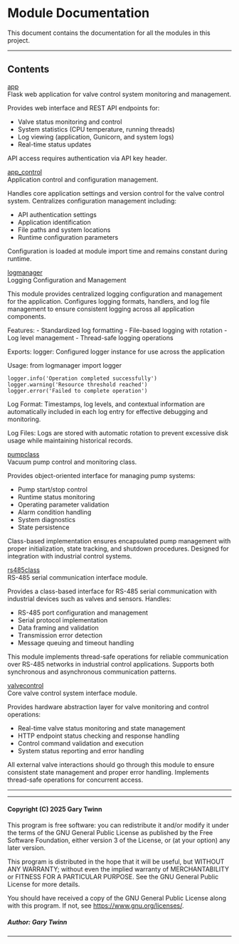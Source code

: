 # Module Documentation


This document contains the documentation for all the modules in this project.

---

## Contents


[app](./app.md)  
Flask web application for valve control system monitoring and management.

Provides web interface and REST API endpoints for:
- Valve status monitoring and control
- System statistics (CPU temperature, running threads)
- Log viewing (application, Gunicorn, and system logs)
- Real-time status updates

API access requires authentication via API key header.

[app_control](./app_control.md)  
Application control and configuration management.

Handles core application settings and version control for the valve control system.
Centralizes configuration management including:
- API authentication settings
- Application identification
- File paths and system locations
- Runtime configuration parameters

Configuration is loaded at module import time and remains constant during runtime.

[logmanager](./logmanager.md)  
Logging Configuration and Management

This module provides centralized logging configuration and management for the application.
Configures logging formats, handlers, and log file management to ensure consistent
logging across all application components.

Features:
    - Standardized log formatting
    - File-based logging with rotation
    - Log level management
    - Thread-safe logging operations

Exports:
    logger: Configured logger instance for use across the application

Usage:
    from logmanager import logger

    logger.info('Operation completed successfully')
    logger.warning('Resource threshold reached')
    logger.error('Failed to complete operation')

Log Format:
    Timestamps, log levels, and contextual information are automatically included
    in each log entry for effective debugging and monitoring.

Log Files:
    Logs are stored with automatic rotation to prevent excessive disk usage
    while maintaining historical records.

[pumpclass](./pumpclass.md)  
Vacuum pump control and monitoring class.

Provides object-oriented interface for managing pump systems:
- Pump start/stop control
- Runtime status monitoring
- Operating parameter validation
- Alarm condition handling
- System diagnostics
- State persistence

Class-based implementation ensures encapsulated pump management with
proper initialization, state tracking, and shutdown procedures.
Designed for integration with industrial control systems.

[rs485class](./rs485class.md)  
RS-485 serial communication interface module.

Provides a class-based interface for RS-485 serial communication with
industrial devices such as valves and sensors. Handles:
- RS-485 port configuration and management
- Serial protocol implementation
- Data framing and validation
- Transmission error detection
- Message queuing and timeout handling

This module implements thread-safe operations for reliable communication
over RS-485 networks in industrial control applications. Supports both
synchronous and asynchronous communication patterns.

[valvecontrol](./valvecontrol.md)  
Core valve control system interface module.

Provides hardware abstraction layer for valve monitoring and control operations:
- Real-time valve status monitoring and state management
- HTTP endpoint status checking and response handling
- Control command validation and execution
- System status reporting and error handling

All external valve interactions should go through this module to ensure
consistent state management and proper error handling. Implements thread-safe
operations for concurrent access.


---


  
-------
#### Copyright (C) 2025 Gary Twinn  

This program is free software: you can redistribute it and/or modify
it under the terms of the GNU General Public License as published by
the Free Software Foundation, either version 3 of the License, or
(at your option) any later version.

This program is distributed in the hope that it will be useful,
but WITHOUT ANY WARRANTY; without even the implied warranty of
MERCHANTABILITY or FITNESS FOR A PARTICULAR PURPOSE. See the
GNU General Public License for more details.  
  
You should have received a copy of the GNU General Public License
along with this program. If not, see <https://www.gnu.org/licenses/>.  
  
  ##### Author: Gary Twinn  
  
 -------------
  
